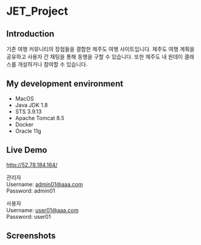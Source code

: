# JET_Project


## Introduction
기존 여행 커뮤니티의 장점들을 결합한 제주도 여행 사이트입니다. 제주도 여행 계획을 공유하고 사용자 간 채팅을 통해 동행을 구할 수 있습니다. 또한 제주도 내 원데이 클래스를 개설하거나 참여할 수 있습니다.


## My development environment
- MacOS
- Java JDK 1.8
- STS 3.9.13
- Apache Tomcat 8.5
- Docker
- Oracle 11g


## Live Demo
http://52.78.184.164/

관리자<br>
Username: admin01@aaa.com<br>
Password: admin01<br>

사용자<br>
Username: user01@aaa.com<br>
Password: user01<br>


## Screenshots
